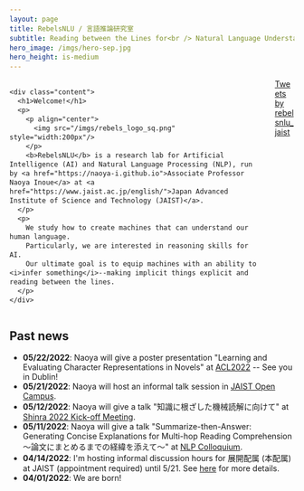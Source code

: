 ```yaml
---
layout: page
title: RebelsNLU / 言語推論研究室
subtitle: Reading between the Lines for<br /> Natural Language Understanding
hero_image: /imgs/hero-sep.jpg
hero_height: is-medium
---
```


<!-- <span style="font-size:1.0em;color:red">Dear potential students:</span> see [here](https://rebelsnlu-jaist.github.io/joinus.html) for more details. -->

<div class="columns">
  <div class="column">
  
    <div class="content">
      <h1>Welcome!</h1>
      <p>
        <p align="center">
          <img src="/imgs/rebels_logo_sq.png" style="width:200px"/>
        </p>
        <b>RebelsNLU</b> is a research lab for Artificial Intelligence (AI) and Natural Language Processing (NLP), run by <a href="https://naoya-i.github.io">Associate Professor Naoya Inoue</a> at <a href="https://www.jaist.ac.jp/english/">Japan Advanced Institute of Science and Technology (JAIST)</a>.
      </p>
      <p>
        We study how to create machines that can understand our human language.
        Particularly, we are interested in reasoning skills for AI.
        Our ultimate goal is to equip machines with an ability to <i>infer something</i>--making implicit things explicit and reading between the lines.
      </p>
    </div>
  </div>

  <div class="column is-one-third">
    <div class="card">
      <div class="card-content has-text-centered p-0">
        <a class="twitter-timeline" data-height="600px" href="https://twitter.com/rebelsnlu_jaist?ref_src=twsrc%5Etfw">Tweets by rebelsnlu_jaist</a> <script async src="https://platform.twitter.com/widgets.js" charset="utf-8"></script>
      </div>
    </div>
  </div>

</div>

## Past news

- **05/22/2022**: Naoya will give a poster presentation "Learning and Evaluating Character Representations in Novels" at [ACL2022](https://www.2022.aclweb.org/) -- See you in Dublin!
- **05/21/2022**: Naoya will host an informal talk session in [JAIST Open Campus](https://jaist.ac.jp/event/opencampus220521/).
- **05/12/2022**: Naoya will give a talk "知識に根ざした機械読解に向けて" at [Shinra 2022 Kick-off Meeting](https://aip.riken.jp/events/event_136692/).
- **05/11/2022**: Naoya will give a talk "Summarize-then-Answer: Generating Concise Explanations for Multi-hop Reading Comprehension 〜論文にまとめるまでの経緯を添えて〜" at [NLP Colloquium](https://nlp-colloquium-jp.github.io/).
- **04/14/2022**: I'm hosting informal discussion hours for 展開配属 (本配属) at JAIST (appointment required) until 5/21. See [here](joinus.html) for more details.
- **04/01/2022**: We are born!


 <!-- <a href="{{ post.url | prepend: site.baseurl }}">Read more...</a> -->


